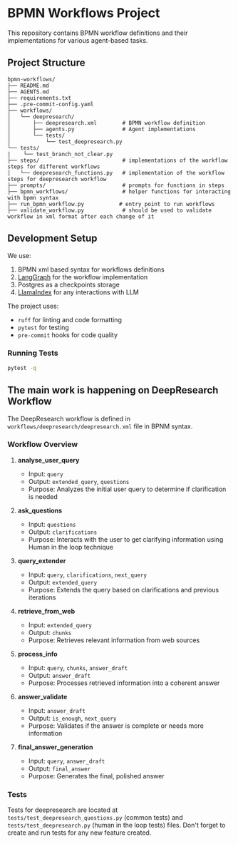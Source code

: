 # BPMN Workflows Project

This repository contains BPMN workflow definitions and their implementations for various agent-based tasks.

## Project Structure

```
bpmn-workflows/
├── README.md
├── AGENTS.md
├── requirements.txt
├── .pre-commit-config.yaml
├── workflows/
│   └── deepresearch/
│       ├── deepresearch.xml        # BPMN workflow definition
│       ├── agents.py               # Agent implementations
│       └── tests/
│           └── test_deepresearch.py
└── tests/
|    └── test_branch_not_clear.py      
├── steps/                          # implementations of the workflow steps for different workflows
│   └── deepresearch_functions.py   # implementation of the workflow steps for deepresearch workflow
├── prompts/                        # prompts for functions in steps
├── bpmn_workflows/                 # helper functions for interacting with bpmn syntax
├── run_bpmn_workflow.py           # entry point to run workflows
├── validate_workflow.py            # should be used to validate workflow in xml format after each change of it
```

## Development Setup

We use:

1. BPMN xml based syntax for workflows definitions
2. [LangGraph](https://langchain-ai.github.io/langgraph/concepts/why-langgraph/) for the workflow implementation
3. Postgres as a checkpoints storage
4. [LlamaIndex](https://docs.llamaindex.ai/en/stable/) for any interactions with LLM

The project uses:

- `ruff` for linting and code formatting
- `pytest` for testing
- `pre-commit` hooks for code quality

### Running Tests

```bash
pytest -q
```

## The main work is happening on DeepResearch Workflow

The DeepResearch workflow is defined in `workflows/deepresearch/deepresearch.xml` file in BPNM syntax. 

### Workflow Overview

1. **analyse_user_query**
   - Input: `query`
   - Output: `extended_query`, `questions`
   - Purpose: Analyzes the initial user query to determine if clarification is needed

2. **ask_questions**
   - Input: `questions`
   - Output: `clarifications`
   - Purpose: Interacts with the user to get clarifying information using Human in the loop technique

3. **query_extender**
   - Input: `query`, `clarifications`, `next_query`
   - Output: `extended_query`
   - Purpose: Extends the query based on clarifications and previous iterations

4. **retrieve_from_web**
   - Input: `extended_query`
   - Output: `chunks`
   - Purpose: Retrieves relevant information from web sources

5. **process_info**
   - Input: `query`, `chunks`, `answer_draft`
   - Output: `answer_draft`
   - Purpose: Processes retrieved information into a coherent answer

6. **answer_validate**
   - Input: `answer_draft`
   - Output: `is_enough`, `next_query`
   - Purpose: Validates if the answer is complete or needs more information

7. **final_answer_generation**
   - Input: `query`, `answer_draft`
   - Output: `final_answer`
   - Purpose: Generates the final, polished answer

### Tests
Tests for deepresearch are located at `tests/test_deepresearch_questions.py` (common tests) and `tests/test_deepresearch.py` (human in the loop tests) files.
Don't forget to create and run tests for any new feature created. 
